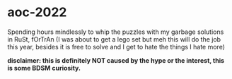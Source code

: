 # aoc-2022
Spending hours mindlessly to whip the puzzles with my garbage solutions in RuSt, fOrTrAn (I was about to get a lego set but meh this will do the job this year, besides it is free to solve and I get to hate the things I hate more)

**disclaimer: this is definitely NOT caused by the hype or the interest, this is some BDSM curiosity.**
